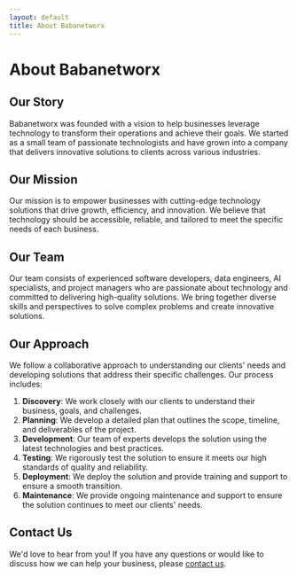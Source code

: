 ```yaml
---
layout: default
title: About Babanetworx
---
```


# About Babanetworx

## Our Story

Babanetworx was founded with a vision to help businesses leverage technology to transform their operations and achieve their goals. We started as a small team of passionate technologists and have grown into a company that delivers innovative solutions to clients across various industries.

## Our Mission

Our mission is to empower businesses with cutting-edge technology solutions that drive growth, efficiency, and innovation. We believe that technology should be accessible, reliable, and tailored to meet the specific needs of each business.

## Our Team

Our team consists of experienced software developers, data engineers, AI specialists, and project managers who are passionate about technology and committed to delivering high-quality solutions. We bring together diverse skills and perspectives to solve complex problems and create innovative solutions.

## Our Approach

We follow a collaborative approach to understanding our clients' needs and developing solutions that address their specific challenges. Our process includes:

1. **Discovery**: We work closely with our clients to understand their business, goals, and challenges.
2. **Planning**: We develop a detailed plan that outlines the scope, timeline, and deliverables of the project.
3. **Development**: Our team of experts develops the solution using the latest technologies and best practices.
4. **Testing**: We rigorously test the solution to ensure it meets our high standards of quality and reliability.
5. **Deployment**: We deploy the solution and provide training and support to ensure a smooth transition.
6. **Maintenance**: We provide ongoing maintenance and support to ensure the solution continues to meet our clients' needs.

## Contact Us

We'd love to hear from you! If you have any questions or would like to discuss how we can help your business, please [contact us](/contact).